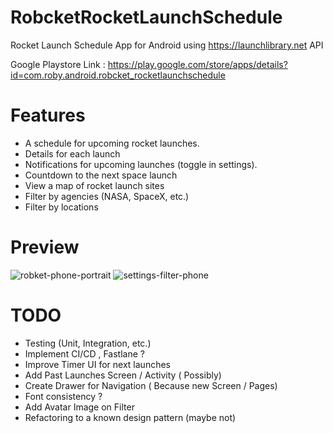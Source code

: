 # RobcketRocketLaunchSchedule
Rocket Launch Schedule App for Android using https://launchlibrary.net API 

Google Playstore Link : https://play.google.com/store/apps/details?id=com.roby.android.robcket_rocketlaunchschedule

# Features 
- A schedule for upcoming rocket launches.
- Details for each launch
- Notifications for upcoming launches (toggle in settings).
- Countdown to the next space launch
- View a map of rocket launch sites
- Filter by agencies (NASA, SpaceX, etc.)
- Filter by locations

# Preview 
![robket-phone-portrait](https://user-images.githubusercontent.com/17837057/51090815-76554d80-1782-11e9-9cfb-8d8ccf0b0f65.png) 
![settings-filter-phone](https://user-images.githubusercontent.com/17837057/51090819-84a36980-1782-11e9-95ab-54cf0198a37f.png)

# TODO 
- Testing (Unit, Integration, etc.)
- Implement CI/CD , Fastlane ? 
- Improve Timer UI for next launches
- Add Past Launches Screen / Activity ( Possibly)
- Create Drawer for Navigation ( Because new Screen / Pages)
- Font consistency ? 
- Add Avatar Image on Filter 
- Refactoring to a known design pattern (maybe not)
